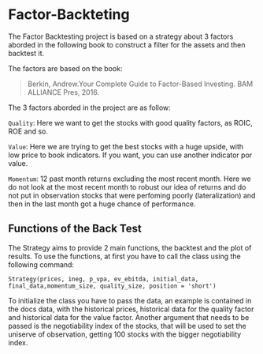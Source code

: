 # Factor-Backteting

The Factor Backtesting project is based on a strategy about 3 factors aborded in the following book to construct a filter for the assets and then backtest it.

The factors are based on the book:
> Berkin, Andrew.Your Complete Guide to Factor-Based Investing. BAM ALLIANCE Pres, 2016.

The 3 factors aborded in the project are as follow: 
  
  `Quality`: Here we want to get the stocks with good quality factors, as ROIC, ROE and so.
  
  `Value`: Here we are trying to get the best stocks with a huge upside, with low price to book indicators. If you want, you can use another indicator por value.
  
  `Momentum`: 12 past month returns excluding the most recent month. Here we do not look at the most recent month to robust our idea of returns and do not put in observation stocks that were perfoming poorly (lateralization) and then in the last month got a huge chance of performance.

## Functions of the Back Test

The Strategy aims to provide 2 main functions, the backtest and the plot of results. To use the functions, at first you have to call the class using the following command:

  `Strategy(prices, ineg, p_vpa, ev_ebitda, initial_data, final_data,momentum_size, quality_size, position = 'short')`
  
  To initialize the class you have to pass the data, an example is contained in the docs data, with the historical prices, historical data for the quality factor and historical data for the value factor. Another argument that needs to be passed is the negotiability index of the stocks, that will be used to set the uniserve of observation, getting 100 stocks with the bigger negotiability index.
